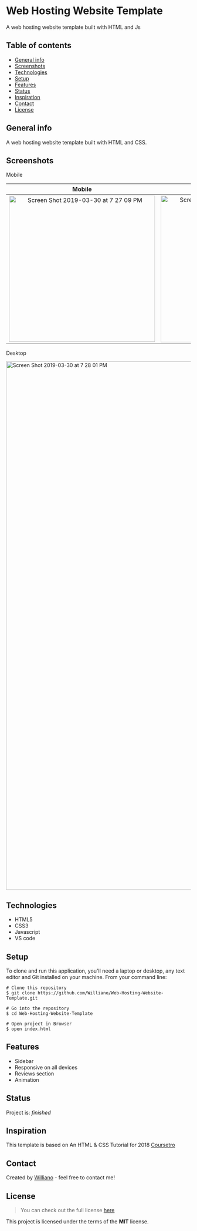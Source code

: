 # Web Hosting Website Template
A web hosting website template built with HTML and Js

## Table of contents
* [General info](#general-info)
* [Screenshots](#screenshots)
* [Technologies](#technologies)
* [Setup](#setup)
* [Features](#features)
* [Status](#status)
* [Inspiration](#inspiration)
* [Contact](#contact)
* [License](#license)

## General info
A web hosting website template built with HTML and CSS.

## Screenshots
Mobile

Mobile             |  Mobile With Sidebar
:-------------------------:|:-------------------------:
<img width="398" alt="Screen Shot 2019-03-30 at 7 27 09 PM" src="https://user-images.githubusercontent.com/19711677/55280877-80b7ca00-5323-11e9-8519-d98ad6dd3dd0.png"> | <img width="400" alt="Screen Shot 2019-03-30 at 7 27 29 PM" src="https://user-images.githubusercontent.com/19711677/55280876-80b7ca00-5323-11e9-9d85-ca1c536d7c1a.png">

Desktop 

<img width="1440" alt="Screen Shot 2019-03-30 at 7 28 01 PM" src="https://user-images.githubusercontent.com/19711677/55280875-801f3380-5323-11e9-802c-8d34fa3a2f3e.png"> 


## Technologies
* HTML5
* CSS3 
* Javascript
* VS code 

## Setup
To clone and run this application, you'll need a laptop or desktop, any text editor and Git installed on your machine. From your command line:

```
# Clone this repository
$ git clone https://github.com/Williano/Web-Hosting-Website-Template.git

# Go into the repository
$ cd Web-Hosting-Website-Template

# Open project in Browser
$ open index.html
```

## Features

* Sidebar
* Responsive on all devices
* Reviews section
* Animation

## Status
Project is: _finished_

## Inspiration
This template is based on An HTML & CSS Tutorial for 2018 [Coursetro](https://www.youtube.com/watch?v=8gNrZ4lAnAw)

## Contact
Created by [Williano](https://williano.github.io/) - feel free to contact me!

## License
>You can check out the full license [here](https://github.com/Williano/Web-Hosting-Website-Template/blob/master/LICENSE)

This project is licensed under the terms of the **MIT** license.
